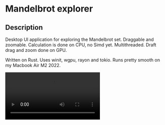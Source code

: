 # Mandelbrot explorer

## Description
Desktop UI application for exploring the Mandelbrot set. Draggable and zoomable.
Calculation is done on CPU, no Simd yet.
Multithreaded.
Draft drag and zoom done on GPU.

Written on Rust. Uses winit, wgpu, rayon and tokio.
Runs pretty smooth on my Macbook Air M2 2022.

![Screen Recording 2023-08-18 at 5.35.27 PM.webm](doc%2FScreen%20Recording%202023-08-18%20at%205.35.27%20PM.mov)